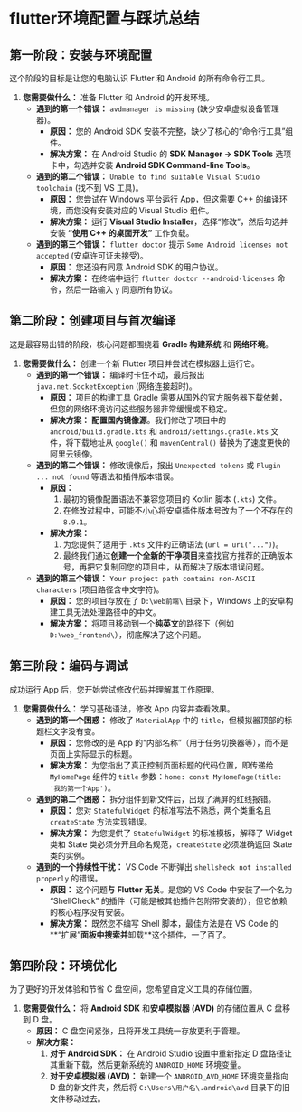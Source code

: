 # flutter环境配置与踩坑总结
## 第一阶段：安装与环境配置

这个阶段的目标是让您的电脑认识 Flutter 和 Android 的所有命令行工具。

1. **您需要做什么：** 准备 Flutter 和 Android 的开发环境。
   - **遇到的第一个错误：** `avdmanager is missing` (缺少安卓虚拟设备管理器)。
     - **原因：** 您的 Android SDK 安装不完整，缺少了核心的“命令行工具”组件。
     - **解决方案：** 在 Android Studio 的 **SDK Manager -> SDK Tools** 选项卡中，勾选并安装 **Android SDK Command-line Tools**。
   - **遇到的第二个错误：** `Unable to find suitable Visual Studio toolchain` (找不到 VS 工具)。
     - **原因：** 您尝试在 Windows 平台运行 App，但这需要 C++ 的编译环境，而您没有安装对应的 Visual Studio 组件。
     - **解决方案：** 运行 **Visual Studio Installer**，选择“修改”，然后勾选并安装 **“使用 C++ 的桌面开发”** 工作负载。
   - **遇到的第三个错误：** `flutter doctor` 提示 `Some Android licenses not accepted` (安卓许可证未接受)。
     - **原因：** 您还没有同意 Android SDK 的用户协议。
     - **解决方案：** 在终端中运行 `flutter doctor --android-licenses` 命令，然后一路输入 `y` 同意所有协议。



## 第二阶段：创建项目与首次编译



这是最容易出错的阶段，核心问题都围绕着 **Gradle 构建系统** 和 **网络环境**。

1. **您需要做什么：** 创建一个新 Flutter 项目并尝试在模拟器上运行它。
   - **遇到的第一个错误：** 编译时卡住不动，最后报出 `java.net.SocketException` (网络连接超时)。
     - **原因：** 项目的构建工具 Gradle 需要从国外的官方服务器下载依赖，但您的网络环境访问这些服务器非常缓慢或不稳定。
     - **解决方案：** **配置国内镜像源**。我们修改了项目中的 `android/build.gradle.kts` 和 `android/settings.gradle.kts` 文件，将下载地址从 `google()` 和 `mavenCentral()` 替换为了速度更快的阿里云镜像。
   - **遇到的第二个错误：** 修改镜像后，报出 `Unexpected tokens` 或 `Plugin ... not found` 等语法和插件版本错误。
     - **原因：**
       1. 最初的镜像配置语法不兼容您项目的 Kotlin 脚本 (`.kts`) 文件。
       2. 在修改过程中，可能不小心将安卓插件版本号改为了一个不存在的 `8.9.1`。
     - **解决方案：**
       1. 为您提供了适用于 `.kts` 文件的正确语法 (`url = uri("...")`)。
       2. 最终我们通过**创建一个全新的干净项目**来查找官方推荐的正确版本号，再把它复制回您的项目中，从而解决了版本错误问题。
   - **遇到的第三个错误：** `Your project path contains non-ASCII characters` (项目路径含中文字符)。
     - **原因：** 您的项目存放在了 `D:\web前端\` 目录下，Windows 上的安卓构建工具无法处理路径中的中文。
     - **解决方案：** 将项目移动到一个**纯英文**的路径下（例如 `D:\web_frontend\`），彻底解决了这个问题。



## 第三阶段：编码与调试



成功运行 App 后，您开始尝试修改代码并理解其工作原理。

1. **您需要做什么：** 学习基础语法，修改 App 内容并查看效果。
   - **遇到的第一个困惑：** 修改了 `MaterialApp` 中的 `title`，但模拟器顶部的标题栏文字没有变。
     - **原因：** 您修改的是 App 的“内部名称”（用于任务切换器等），而不是页面上实际显示的标题。
     - **解决方案：** 为您指出了真正控制页面标题的代码位置，即传递给 `MyHomePage` 组件的 `title` 参数：`home: const MyHomePage(title: '我的第一个App')`。
   - **遇到的第二个困惑：** 拆分组件到新文件后，出现了满屏的红线报错。
     - **原因：** 您对 `StatefulWidget` 的标准写法不熟悉，两个类重名且 `createState` 方法实现错误。
     - **解决方案：** 为您提供了 `StatefulWidget` 的标准模板，解释了 Widget 类和 State 类必须分开且命名规范，`createState` 必须准确返回 State 类的实例。
   - **遇到的一个持续性干扰：** VS Code 不断弹出 `shellsheck not installed properly` 的错误。
     - **原因：** 这个问题**与 Flutter 无关**。是您的 VS Code 中安装了一个名为 “ShellCheck” 的插件（可能是被其他插件包附带安装的），但它依赖的核心程序没有安装。
     - **解决方案：** 既然您不编写 Shell 脚本，最佳方法是在 VS Code 的**“扩展”**面板中搜索并**卸载**这个插件，一了百了。



## 第四阶段：环境优化



为了更好的开发体验和节省 C 盘空间，您希望自定义工具的存储位置。

1. **您需要做什么：** 将 **Android SDK** 和**安卓模拟器 (AVD)** 的存储位置从 C 盘移到 D 盘。
   - **原因：** C 盘空间紧张，且将开发工具统一存放更利于管理。
   - **解决方案：**
     1. **对于 Android SDK：** 在 Android Studio 设置中重新指定 D 盘路径让其重新下载，然后更新系统的 `ANDROID_HOME` 环境变量。
     2. **对于安卓模拟器 (AVD)：** 新建一个 `ANDROID_AVD_HOME` 环境变量指向 D 盘的新文件夹，然后将 `C:\Users\用户名\.android\avd` 目录下的旧文件移动过去。